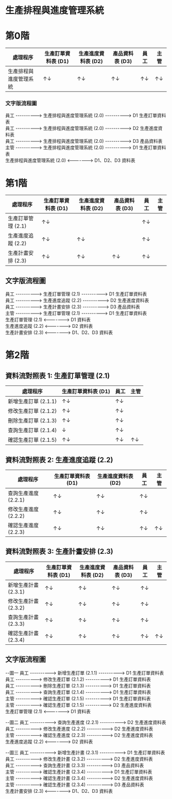 # 生產排程與進度管理系統

# 第0階
| 處理程序             | 生產訂單資料表 (D1) | 生產進度資料表 (D2) | 產品資料表 (D3) | 員工   | 主管   |
|---------------------|-------------------|---------------------|----------------|--------|--------|
| 生產排程與進度管理系統 | ↑↓                | ↑↓                  | ↑↓             | ↑↓     | ↑↓       |



### 文字版流程圖
員工 ----------> 生產排程與進度管理系統 (2.0) ----------> D1 生產訂單資料表  
員工 ----------> 生產排程與進度管理系統 (2.0) ----------> D2 生產進度資料表  
員工 ----------> 生產排程與進度管理系統 (2.0) ----------> D3 產品資料表  
主管 ----------> 生產排程與進度管理系統 (2.0) ----------> D1 生產訂單資料表  
生產排程與進度管理系統 (2.0) <-------> D1、D2、D3 資料表




# 第1階
| 處理程序             | 生產訂單資料表 (D1) | 生產進度資料表 (D2) | 產品資料表 (D3) | 員工   | 主管   |
|---------------------|-------------------|---------------------|----------------|--------|--------|
| 生產訂單管理 (2.1)   | ↑↓                |                     |                | ↑↓     |        |
| 生產進度追蹤 (2.2)   | ↑↓                | ↑↓                  |                | ↑↓     |        |
| 生產計畫安排 (2.3)   | ↑↓                | ↑↓                  | ↑↓             | ↑↓     |        |


## 文字版流程圖
員工 ----------> 生產訂單管理 (2.1) ----------> D1 生產訂單資料表  
員工 ----------> 生產進度追蹤 (2.2) ----------> D2 生產進度資料表  
員工 ----------> 生產計畫安排 (2.3) ----------> D3 產品資料表  
主管 ----------> 生產訂單管理 (2.1) ----------> D1 生產訂單資料表  
生產訂單管理 (2.1) <-------> D1 資料表  
生產進度追蹤 (2.2) <-------> D2 資料表  
生產計畫安排 (2.3) <-------> D1、D2、D3 資料表  


# 第2階

## 資料流對照表 1: 生產訂單管理 (2.1)

| 處理程序             | 生產訂單資料表 (D1) | 員工   | 主管   |
|---------------------|-------------------|--------|--------|
| 新增生產訂單 (2.1.1)  | ↑↓                | ↑↓     |        |
| 修改生產訂單 (2.1.2)  | ↑↓                | ↑↓     |        |
| 刪除生產訂單 (2.1.3)  | ↑↓                | ↑↓     |        |
| 查詢生產訂單 (2.1.4)  | ↓                 | ↑↓     |        |
| 確認生產訂單 (2.1.5)  | ↑↓                | ↑↓     | ↑↓     |

## 資料流對照表 2: 生產進度追蹤 (2.2)

| 處理程序             | 生產訂單資料表 (D1) | 生產進度資料表 (D2)  | 員工   | 主管   |
|---------------------|-------------------|---------------------|--------|--------|
| 查詢生產進度 (2.2.1)  | ↑↓                | ↑↓                  | ↑↓     |        |
| 修改生產進度 (2.2.2)  | ↑↓                | ↑↓                  | ↑↓     |        |
| 確認生產進度 (2.2.3)  | ↑↓                | ↑↓                  | ↑↓     | ↑↓     |

## 資料流對照表 3: 生產計畫安排 (2.3)

| 處理程序             | 生產訂單資料表 (D1) | 生產進度資料表 (D2) | 產品資料表 (D3) | 員工   | 主管   |
|---------------------|-------------------|---------------------|----------------|--------|--------|
| 新增生產計畫 (2.3.1)  | ↑↓                | ↑↓                  | ↑↓             | ↑↓     |        |
| 修改生產計畫 (2.3.2)  | ↑↓                | ↑↓                  | ↑↓             | ↑↓     |        |
| 查詢生產計畫 (2.3.3)  | ↑↓                | ↑↓                  | ↑↓             | ↑↓     |        |
| 確認生產計畫 (2.3.4)  | ↑↓                | ↑↓                  | ↑↓             | ↑↓     | ↑↓     |

## 文字版流程圖
--圖一
員工 ----------> 新增生產訂單 (2.1.1) ----------> D1 生產訂單資料表  
員工 ----------> 修改生產訂單 (2.1.2) ----------> D1 生產訂單資料表  
員工 ----------> 刪除生產訂單 (2.1.3) ----------> D1 生產訂單資料表  
員工 ----------> 查詢生產訂單 (2.1.4) ----------> D1 生產訂單資料表  
主管 ----------> 確認生產訂單 (2.1.5) ----------> D1 生產訂單資料表  
主管 ----------> 確認生產訂單 (2.1.5) ----------> D2 生產進度資料表  
生產訂單管理 (2.1) <-------> D1 資料表 

--圖二
員工 ----------> 查詢生產進度 (2.2.1) ----------> D2 生產進度資料表  
員工 ----------> 修改生產進度 (2.2.2) ----------> D2 生產進度資料表  
主管 ----------> 確認生產進度 (2.2.3) ----------> D2 生產進度資料表  
生產進度追蹤 (2.2) <-------> D2 資料表  

--圖三
員工 ----------> 新增生產計畫 (2.3.1) ----------> D1 生產訂單資料表  
員工 ----------> 修改生產計畫 (2.3.2) ----------> D2 生產進度資料表  
員工 ----------> 查詢生產計畫 (2.3.3) ----------> D3 產品資料表  
主管 ----------> 確認生產計畫 (2.3.4) ----------> D1 生產訂單資料表  
主管 ----------> 確認生產計畫 (2.3.4) ----------> D2 生產進度資料表  
主管 ----------> 確認生產計畫 (2.3.4) ----------> D3 產品資料表  
生產計畫安排 (2.3) <-------> D1、D2、D3 資料表
 



